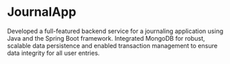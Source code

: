 # JournalApp
Developed a full-featured backend service for a journaling application using Java and the Spring Boot framework. Integrated MongoDB for robust, scalable data persistence and enabled transaction management to ensure data integrity for all user entries.
